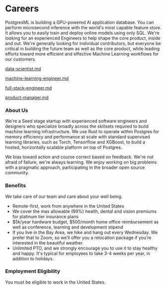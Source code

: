 # Careers

PostgresML is building a GPU-powered AI application database. You can perform microsecond inference with the world's most capable feature store. It allows you to easily train and deploy online models using only SQL. We're looking for an experienced Engineers to help shape the core product, inside and out. We're generally looking for individual contributors, but everyone be critical in building the future team as well as the core product, while leading efforts toward more efficient and effective Machine Learning workflows for our customers.

[data-scientist.md](careers/data-scientist.md "mention")

[machine-learning-engineer.md](careers/machine-learning-engineer.md "mention")

[full-stack-engineer.md](careers/full-stack-engineer.md "mention")

[product-manager.md](careers/product-manager.md "mention")

### About Us

We're a Seed stage startup with experienced software engineers and designers who specialize broadly across the skillsets required to build machine learning infrastructure. We use Rust to operate within Postgres for memory efficiency and performance at scale with standard supervised learning libraries, such as Torch, Tensorflow and XGBoost, to build a hosted, horizontally scalable platform on top of Postgres.

We bias toward action and course correct based on feedback. We're not afraid of failure, we're always learning. We enjoy working on big problems with a pragmatic approach, participating in the broader open source community.

### Benefits

We take care of our team and care about your well being.

* Remote-first, work from anywhere in the United States
* We cover the max allowable (99%) health, dental and vision premiums for platinum tier insurance plans
* $5k/year hardware budget, $500/month home office reimbursement as well as conference, learning and development stipend
* If you live in the Bay Area, we hike and hang out every Wednesday. We prefer that to Zoom, so we’ll offer you a relocation package if you’re interested in the beautiful weather.
* Unlimited PTO, and we strongly encourage you to use it to stay healthy and happy. It's typical for employees to take 3-4 weeks per year, in addition to holidays.

### Employment Eligibility

You must be eligible to work in the United States.
